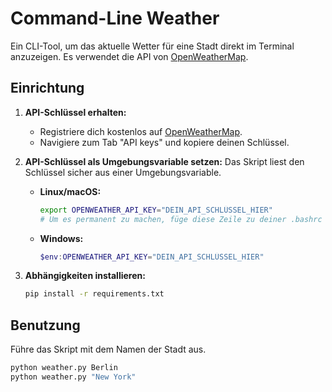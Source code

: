 # Command-Line Weather

Ein CLI-Tool, um das aktuelle Wetter für eine Stadt direkt im Terminal anzuzeigen. Es verwendet die API von [OpenWeatherMap](https://openweathermap.org/).

## Einrichtung

1.  **API-Schlüssel erhalten:**
    * Registriere dich kostenlos auf [OpenWeatherMap](https://home.openweathermap.org/users/sign_up).
    * Navigiere zum Tab "API keys" und kopiere deinen Schlüssel.

2.  **API-Schlüssel als Umgebungsvariable setzen:**
    Das Skript liest den Schlüssel sicher aus einer Umgebungsvariable.

    * **Linux/macOS:**
        ```bash
        export OPENWEATHER_API_KEY="DEIN_API_SCHLÜSSEL_HIER"
        # Um es permanent zu machen, füge diese Zeile zu deiner .bashrc oder .zshrc hinzu.
        ```
    * **Windows:**
        ```powershell
        $env:OPENWEATHER_API_KEY="DEIN_API_SCHLÜSSEL_HIER"
        ```

3.  **Abhängigkeiten installieren:**
    ```bash
    pip install -r requirements.txt
    ```

## Benutzung

Führe das Skript mit dem Namen der Stadt aus.
```bash
python weather.py Berlin
python weather.py "New York"

